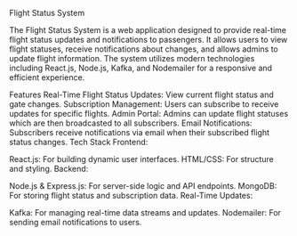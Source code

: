 Flight Status System

The Flight Status System is a web application designed to provide real-time flight status updates and notifications to passengers.
It allows users to view flight statuses, receive notifications about changes, and allows admins to update flight information. 
The system utilizes modern technologies including React.js, Node.js, Kafka, and Nodemailer for a responsive and efficient experience.

Features
Real-Time Flight Status Updates: View current flight status and gate changes.
Subscription Management: Users can subscribe to receive updates for specific flights.
Admin Portal: Admins can update flight statuses which are then broadcasted to all subscribers.
Email Notifications: Subscribers receive notifications via email when their subscribed flight status changes.
Tech Stack
Frontend:

React.js: For building dynamic user interfaces.
HTML/CSS: For structure and styling.
Backend:

Node.js & Express.js: For server-side logic and API endpoints.
MongoDB: For storing flight status and subscription data.
Real-Time Updates:

Kafka: For managing real-time data streams and updates.
Nodemailer: For sending email notifications to users.
